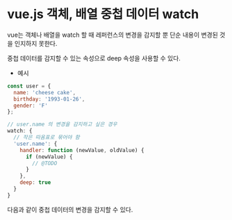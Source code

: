 # vue.js 객체, 배열 중첩 데이터 watch

vue는 객체나 배열을 watch 할 때 레퍼런스의 변경을 감지할 뿐 단순 내용이 변경된 것을 인지하지 못한다.

중첩 데이터를 감지할 수 있는 속성으로 deep 속성을 사용할 수 있다.


- 예시
```javascript
const user = {
  name: 'cheese cake',
  birthday: '1993-01-26',
  gender: 'F'
};

// user.name 의 변경을 감지하고 싶은 경우
watch: {
  // 작은 따옴표로 묶어야 함
  'user.name': {
    handler: function (newValue, oldValue) {
      if (newValue) {
        // @TODO
      }  
    },
    deep: true
  }
}
```

다음과 같이 중첩 데이터의 변경을 감지할 수 있다.
